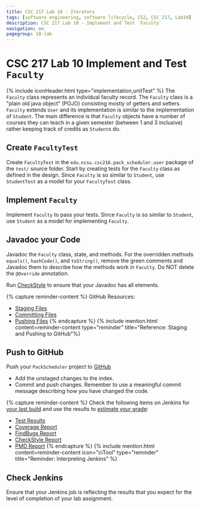```yaml
---
title: CSC 217 Lab 10 - Iterators
tags: [software engineering, software lifecycle, CS2, CSC 217, Lab10]
description: CSC 217 Lab 10 - Implement and Test `Faculty`
navigation: on
pagegroup: 10-lab
---
```


# CSC 217 Lab 10 Implement and Test `Faculty`
{% include iconHeader.html type="implementation,unitTest" %}
The `Faculty` class represents an individual faculty record.  The `Faculty` class is a "plain old java object" (POJO) consisting mostly of getters and setters.  `Faculty` extends `User` and its implementation is similar to the implementation of `Student`.  The main difference is that `Faculty` objects have a number of courses they can teach in a given semester (between 1 and 3 inclusive) rather keeping track of credits as `Student`s do.


## Create `FacultyTest`
Create `FacultyTest` in the `edu.ncsu.csc216.pack_scheduler.user` package of the `test/` source folder.  Start by creating tests for the `Faculty` class as defined in the design.   Since `Faculty` is so similar to `Student`, use `StudentTest` as a model for your `FacultyTest` class.


## Implement `Faculty`
Implement `Faculty` to pass your tests.  Since `Faculty` is so similar to `Student`, use `Student` as a model for implementing `Faculty`.


## Javadoc your Code
Javadoc the `Faculty` class, state, and methods.  For the overridden methods `equals()`, `hashCode()`, and `toString()`, remove the green comments and Javadoc them to describe how the methods work in `Faculty`.  Do NOT delete the `@Override` annotation.

Run [CheckStyle](../../gp1/gp1-static-analysis#checkstyle) to ensure that your Javadoc has all elements.

{% capture reminder-content %} 
GitHub Resources:

  * [Staging Files](https://pages.github.ncsu.edu/engr-csc-software-development/practices-tools/git/git-staging)
  * [Committing Files](https://pages.github.ncsu.edu/engr-csc-software-development/practices-tools/git/git-commit)
  * [Pushing Files](https://pages.github.ncsu.edu/engr-csc-software-development/practices-tools/git/git-push)
{% endcapture %} {% include mention.html content=reminder-content type="reminder" title="Reference: Staging and Pushing to GitHub"%}
## Push to GitHub
Push your `PackScheduler` project to [GitHub](https://github.ncsu.edu)

  * Add the unstaged changes to the index.
  * Commit and push changes.  Remember to use a meaningful commit message describing how you have changed the code.  



{% capture reminder-content %}
Check the following items on Jenkins for [your last build](https://pages.github.ncsu.edu/engr-csc-software-development/practices-tools/jenkins/#build-summary-page) and use the results to [estimate your grade](https://pages.github.ncsu.edu/engr-csc-software-development/practices-tools/jenkins/#grade-estimation-example):

  * [Test Results](https://pages.github.ncsu.edu/engr-csc-software-development/practices-tools/jenkins/#test-results)
  * [Coverage Report](https://pages.github.ncsu.edu/engr-csc-software-development/practices-tools/jenkins/#coverage-report)
  * [FindBugs Report](https://pages.github.ncsu.edu/engr-csc-software-development/practices-tools/jenkins/#findbugs-report)
  * [CheckStyle Report](https://pages.github.ncsu.edu/engr-csc-software-development/practices-tools/jenkins/#checkstyle-report)
  * [PMD Report](https://pages.github.ncsu.edu/engr-csc-software-development/practices-tools/jenkins/#pmd-report)
{% endcapture %}
{% include mention.html content=reminder-content icon="ciTool" type="reminder" title="Reminder: Interpreting Jenkins" %}
## Check Jenkins
Ensure that your Jenkins job is reflecting the results that you expect for the level of completion of your lab assignment.

